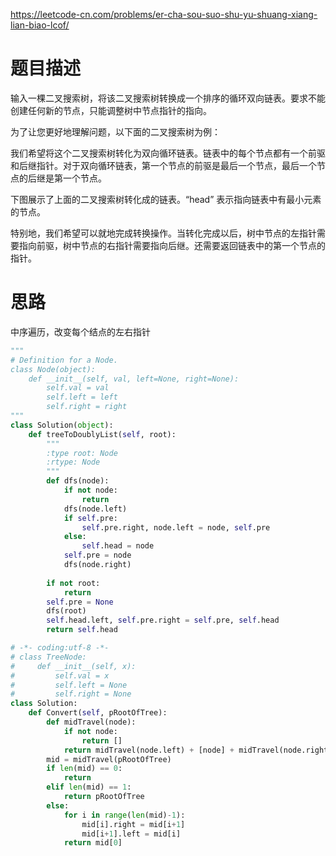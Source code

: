 https://leetcode-cn.com/problems/er-cha-sou-suo-shu-yu-shuang-xiang-lian-biao-lcof/
# 题目描述
输入一棵二叉搜索树，将该二叉搜索树转换成一个排序的循环双向链表。要求不能创建任何新的节点，只能调整树中节点指针的指向。

为了让您更好地理解问题，以下面的二叉搜索树为例：

我们希望将这个二叉搜索树转化为双向循环链表。链表中的每个节点都有一个前驱和后继指针。对于双向循环链表，第一个节点的前驱是最后一个节点，最后一个节点的后继是第一个节点。

下图展示了上面的二叉搜索树转化成的链表。“head” 表示指向链表中有最小元素的节点。

特别地，我们希望可以就地完成转换操作。当转化完成以后，树中节点的左指针需要指向前驱，树中节点的右指针需要指向后继。还需要返回链表中的第一个节点的指针。

# 思路
中序遍历，改变每个结点的左右指针

```python
"""
# Definition for a Node.
class Node(object):
    def __init__(self, val, left=None, right=None):
        self.val = val
        self.left = left
        self.right = right
"""
class Solution(object):
    def treeToDoublyList(self, root):
        """
        :type root: Node
        :rtype: Node
        """
        def dfs(node):
            if not node:
                return 
            dfs(node.left)
            if self.pre:
                self.pre.right, node.left = node, self.pre
            else:
                self.head = node
            self.pre = node
            dfs(node.right)
        
        if not root:
            return 
        self.pre = None
        dfs(root)
        self.head.left, self.pre.right = self.pre, self.head
        return self.head

# -*- coding:utf-8 -*-
# class TreeNode:
#     def __init__(self, x):
#         self.val = x
#         self.left = None
#         self.right = None
class Solution:
    def Convert(self, pRootOfTree):
        def midTravel(node):
            if not node:
                return []
            return midTravel(node.left) + [node] + midTravel(node.right)
        mid = midTravel(pRootOfTree)
        if len(mid) == 0:
            return 
        elif len(mid) == 1:
            return pRootOfTree
        else:
            for i in range(len(mid)-1):
                mid[i].right = mid[i+1]
                mid[i+1].left = mid[i]
            return mid[0]
```